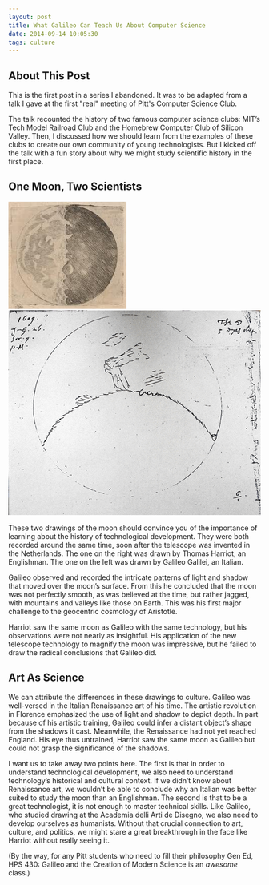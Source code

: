 ```yaml
---
layout: post
title: What Galileo Can Teach Us About Computer Science
date: 2014-09-14 10:05:30
tags: culture
---
```


About This Post
-----------------

This is the first post in a series I abandoned.
It was to be adapted from a talk I gave at the first "real" meeting of Pitt's Computer Science Club.

The talk recounted the history of two famous computer science clubs: MIT’s Tech Model Railroad Club and the Homebrew Computer Club of Silicon Valley.
Then, I discussed how we should learn from the examples of these clubs to create our own community of young technologists. 
But I kicked off the talk with a fun story about why we might study scientific history in the first place.

One Moon, Two Scientists
-------------------------

![Galileo's Moon](/images/galileo.jpg)
![Harriot's Moon](/images/harriot_moon1609.gif)

These two drawings of the moon should convince you of the importance of learning about the history of technological development. They were both recorded around the same time, soon after the telescope was invented in the Netherlands. The one on the right was drawn by Thomas Harriot, an Englishman. The one on the left was drawn by Galileo Galilei, an Italian. 

Galileo observed and recorded the intricate patterns of light and shadow that moved over the moon’s surface. From this he concluded that the moon was not perfectly smooth, as was believed at the time, but rather jagged, with mountains and valleys like those on Earth. This was his first major challenge to the geocentric cosmology of Aristotle.

Harriot saw the same moon as Galileo with the same technology, but his observations were not nearly as insightful. His application of the new telescope technology to magnify the moon was impressive, but he failed to draw the radical conclusions that Galileo did.

Art As Science
--------------

We can attribute the differences in these drawings to culture. Galileo was well-versed in the Italian Renaissance art of his time. The artistic revolution in Florence emphasized the use of light and shadow to depict depth. In part because of his artistic training, Galileo could infer a distant object’s shape from the shadows it cast. Meanwhile, the Renaissance had not yet reached England. His eye thus untrained, Harriot saw the same moon as Galileo but could not grasp the significance of the shadows.

I want us to take away two points here. The first is that in order to understand technological development, we also need to understand technology’s historical and cultural context. If we didn’t know about Renaissance art, we wouldn’t be able to conclude why an Italian was better suited to study the moon than an Englishman. The second is that to be a great technologist, it is not enough to master technical skills. Like Galileo, who studied drawing at the Academia delli Arti de Disegno, we also need to develop ourselves as humanists. Without that crucial connection to art, culture, and politics, we might stare a great breakthrough in the face like Harriot without really seeing it.

(By the way, for any Pitt students who need to fill their philosophy Gen Ed, HPS 430: Galileo and the Creation of Modern Science is an _awesome_ class.)